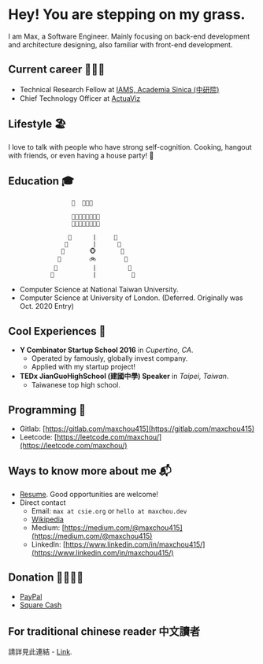 # Hey! You are stepping on my grass.

I am Max, a Software Engineer. Mainly focusing on back-end development and architecture designing, also familiar with front-end development.

## Current career 👨🏻‍💻

- Technical Research Fellow at [IAMS, Academia Sinica (中研院)](https://www.sinica.edu.tw)
- Chief Technology Officer at [ActuaViz](https://actuaviz.com)

## Lifestyle 🏖

I love to talk with people who have strong self-cognition. Cooking, hangout with friends, or even having a house party! 🥳

## Education 🎓
```
                  🔔  🏡🏡🏡         

                  🌲🌻🌻🌻🌻🌻🌻🌲
                  🌲🌻🌻🌻🌻🌻🌻🌲

                 🌴      |     🌴 
                🌴       |      🌴
               🌴       🐵       🌴
              🌴        🚲        🌴
             🌴          |         🌴
            🌴           |          🌴
```
* Computer Science at National Taiwan University.
* Computer Science at University of London. \(Deferred. Originally was Oct. 2020 Entry\)

## Cool Experiences 🤩

* **Y Combinator Startup School 2016** in _Cupertino, CA_.
  * Operated by famously, globally invest company.
  * Applied with my startup project! 
* **TEDx JianGuoHighSchool \(建國中學\) Speaker** in _Taipei, Taiwan_.
  * Taiwanese top high school.

## Programming 👾

* Gitlab: [https://gitlab.com/maxchou415](https://gitlab.com/maxchou415)
* Leetcode: [https://leetcode.com/maxchou/](https://leetcode.com/maxchou/)

## Ways to know more about me 📬

* [Resume](https://www.cakeresume.com/maxchou). Good opportunities are welcome!
* Direct contact
  * Email: `max at csie.org` or `hello at maxchou.dev`
  * [Wikipedia](https://zh.wikipedia.org/zh-tw/%E5%91%A8%E5%A5%95%E5%8B%B3)
  * Medium: [https://medium.com/@maxchou415](https://medium.com/@maxchou415)
  * LinkedIn: [https://www.linkedin.com/in/maxchou415/](https://www.linkedin.com/in/maxchou415/)

## Donation 🤑🙇🏼‍♂️

* [PayPal](https://paypal.me/maxchou)
* [Square Cash](https://cash.app/$lazymaxsf)

## For traditional chinese reader 中文讀者
請詳見此連結 - [Link](https://github.com/maxchou415/maxchou415/README.zh-tw.md).
